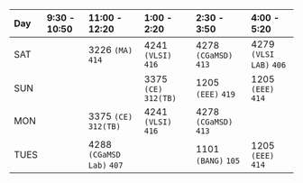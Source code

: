 | Day | 9:30 - 10:50 | 11:00 - 12:20 | 1:00 - 2:20         | 2:30 - 3:50           |             4:00 - 5:20 |
| :--| :--| :------------------------| :-------------------| :---------------------| :---------------------- |
|SAT | | 3226 `(MA)` `414`           | 4241 `(VLSI)` `416` | 4278 `(CGaMSD)` `413` | 4279 `(VLSI LAB)` `406` |
|SUN | |                             | 3375 `(CE)` `312(TB)` | 1205 `(EEE)` `419`   | 1205 `(EEE)` `414`     |
|MON | | 3375 `(CE)` `312(TB)`       | 4241 `(VLSI)` `416` | 4278 `(CGaMSD)` `413` |                         |
|TUES| | 4288 `(CGaMSD Lab)` `407`   |                       | 1101 `(BANG)` `105`  | 1205 `(EEE)` `414`     |